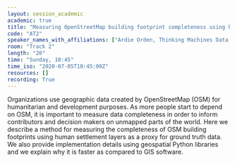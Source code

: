 ```yaml
---
layout: session_academic
academic: true
title: "Measuring OpenStreetMap building footprint completeness using human settlement layers"
code: "AT2"
speaker_names_with_affiliations: ["Ardie Orden, Thinking Machines Data Science; ardie@thinkingmachin.es","Ren Avell Flores, Thinking Machines Data Science; avell@thinkingmachin.es","Pia Faustino, Thinking Machines Data Science; pia@thinkingmachin.es","Mark Steve Samson, Thinking Machines Data Science; marksteve@thinkingmachin.es"]
room: "Track 2"
length: "20"
time: "Sunday, 10:45"
time_iso: "2020-07-05T10:45:00Z"
resources: []
recording: True
---
```

Organizations use geographic data created by OpenStreetMap (OSM) for humanitarian and development purposes. As more people start to depend on OSM, it is important to measure data completeness in order to inform contributors and decision makers on unmapped parts of the world. Here we describe a method for measuring the completeness of OSM building footprints using human settlement layers as a proxy for ground truth data. We also provide implementation details using geospatial Python libraries and we explain why it is faster as compared to GIS software.
